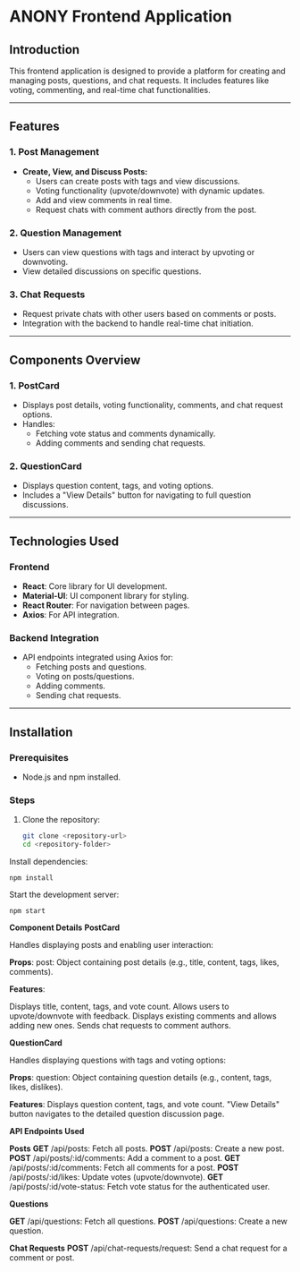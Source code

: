# ANONY Frontend Application

## Introduction

This frontend application is designed to provide a platform for creating and managing posts, questions, and chat requests. It includes features like voting, commenting, and real-time chat functionalities.

---

## Features

### 1. **Post Management**
- **Create, View, and Discuss Posts:**
  - Users can create posts with tags and view discussions.
  - Voting functionality (upvote/downvote) with dynamic updates.
  - Add and view comments in real time.
  - Request chats with comment authors directly from the post.

### 2. **Question Management**
- Users can view questions with tags and interact by upvoting or downvoting.
- View detailed discussions on specific questions.

### 3. **Chat Requests**
- Request private chats with other users based on comments or posts.
- Integration with the backend to handle real-time chat initiation.

---

## Components Overview

### 1. **PostCard**
- Displays post details, voting functionality, comments, and chat request options.
- Handles:
  - Fetching vote status and comments dynamically.
  - Adding comments and sending chat requests.

### 2. **QuestionCard**
- Displays question content, tags, and voting options.
- Includes a "View Details" button for navigating to full question discussions.

---

## Technologies Used

### Frontend
- **React**: Core library for UI development.
- **Material-UI**: UI component library for styling.
- **React Router**: For navigation between pages.
- **Axios**: For API integration.

### Backend Integration
- API endpoints integrated using Axios for:
  - Fetching posts and questions.
  - Voting on posts/questions.
  - Adding comments.
  - Sending chat requests.

---

## Installation

### Prerequisites
- Node.js and npm installed.

### Steps
1. Clone the repository:
   ```bash
   git clone <repository-url>
   cd <repository-folder>
Install dependencies:

```
npm install
```

Start the development server:

```
npm start
```
**Component Details**
**PostCard**

Handles displaying posts and enabling user interaction:

**Props**:
post: Object containing post details (e.g., title, content, tags, likes, comments).

**Features**:

Displays title, content, tags, and vote count.
Allows users to upvote/downvote with feedback.
Displays existing comments and allows adding new ones.
Sends chat requests to comment authors.

**QuestionCard**

Handles displaying questions with tags and voting options:

**Props**:
question: Object containing question details (e.g., content, tags, likes, dislikes).

**Features**:
Displays question content, tags, and vote count.
"View Details" button navigates to the detailed question discussion page.

**API Endpoints Used**

**Posts**
**GET** /api/posts: Fetch all posts.
**POST** /api/posts: Create a new post.
**POST** /api/posts/:id/comments: Add a comment to a post.
**GET** /api/posts/:id/comments: Fetch all comments for a post.
**POST** /api/posts/:id/likes: Update votes (upvote/downvote).
**GET** /api/posts/:id/vote-status: Fetch vote status for the authenticated user.

**Questions**

**GET** /api/questions: Fetch all questions.
**POST** /api/questions: Create a new question.

**Chat Requests**
**POST** /api/chat-requests/request: Send a chat request for a comment or post.
